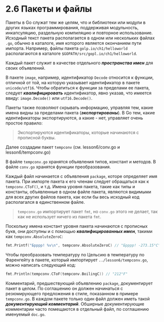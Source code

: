 # 2.6 Пакеты и файлы

Пакеты в Go служат тем же целям, что и библиотеки или модули в других языках программирования, поддерживая модульность,
инкапсуляцию, раздельную компиляцию и повторное использование.
Исходный текст пакета располагается в одном или нескольких файлах `.go`, обычно в каталоге, имя которого является
окончанием пути импорта. Например, файлы пакета `golp.io/ch1/helloworld` располагаются в
каталоге `$GOPATH/src/gopl.io/ch1/helloworld`.

Каждый пакет служит в качестве отдельного **_пространства имен_** для своих объявлений.

В пакете `image`, например, идентификатор `Decode` относится к функции, отличной от той, на которую указывает
идентификатор в пакете `unicode/utf16`. Чтобы обратиться к функции за пределами ее пакета, следует **_квалифицировать_**
идентификатор, явно указав, что имеется ввиду: `image.Decode()` или `utf16.Decode()`.

Пакеты также позволяют скрывать информацию, управляя тем, какие имена видны за пределами пакета (**_экспортированы_**).
В Go тем, какие идентификаторы экспортируются, а какие - нет, управляет очень простое правило:
> Экспортируются идентификаторы, которые начинаются с прописной буквы.

Далее создадим пакет `tempconv` (см. lesson6/conv.go и lesson6/tempconv.go)

В файле `tempconv.go` хранятся объявления типов, констант и методов.
В файле `conv.go` хранятся функции преобразования.

Каждый файл начинается с объявления `package`, которе определяет имя пакета. При импорте пакета к его членам следует
обращаться как к `tempconv.CToF()`, и т.д. Имена уровня пакета, такие как типы и константы, объявленные в одном файле
пакета, являются видимыми для всех других файлов пакета, как если бы весь исходный код располагался в единственном
файле.
> `tempconv.go` импортирует пакет `fmt`, но `conv.go` этого не делает, так как не использует ничего из пакета `fmt`.

Поскольку имена констант уровня пакета начинаются с прописных букв, они доступны и с помощью **_квалифицированных
имен_**, такими как `tempconv.AbsoluteZeroC`:

``` go
fmt.Printf("Брррр! %v\n", tempconv.AbsoluteZeroC) // "Брррр! -273.15°C"
```

Чтобы преобразовать температуру по Цельсию в температуру по Фаренгейту в пакете, который
импортирует `../lesson6/tempconv.go`, можно написать следующий код:

``` go
fmt.Println(tempconv.CToF(tempconv.BoilingC)) // "212°F"
```

Комментарий, предшествующий объявлению `package`, документирует пакет в целом. По соглашению он должен начинаться с
резюмирующего предложения в стиле, показанном в примере `tempconv.go`. В каждом пакете только один файл должен иметь
такой **_документирующий комментарий_**. Обширные документирующие комментарии часто помещаются в отдельный файл, по
соглашению именуемый `doc.go`.

